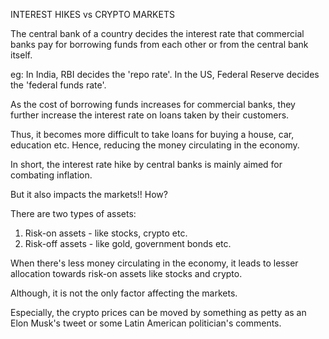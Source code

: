 INTEREST HIKES vs CRYPTO MARKETS

The central bank of a country decides the interest rate that commercial banks pay for borrowing funds from each other or from the central bank itself.

eg: In India, RBI decides the 'repo rate'. In the US, Federal Reserve decides the 'federal funds rate'.

As the cost of borrowing funds increases for commercial banks, they further increase the interest rate on loans taken by their customers.

Thus, it becomes more difficult to take loans for buying a house, car, education etc. Hence, reducing the money circulating in the economy.

In short, the interest rate hike by central banks is mainly aimed for combating inflation.

But it also impacts the markets!! How?

There are two types of assets:

1) Risk-on assets - like stocks, crypto etc.
2) Risk-off assets - like gold, government bonds etc.

When there's less money circulating in the economy, it leads to lesser allocation towards risk-on assets like stocks and crypto.

Although, it is not the only factor affecting the markets.

Especially, the crypto prices can be moved by something as petty as an Elon Musk's tweet or some Latin American politician's comments.

